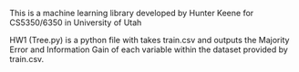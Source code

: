 This is a machine learning library developed by Hunter Keene for CS5350/6350 in University of Utah


HW1 (Tree.py) is a python file with takes train.csv and outputs the Majority Error and Information Gain of each variable within the dataset provided by train.csv.
